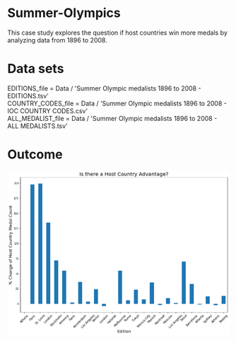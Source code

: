 # Summer-Olympics

This case study explores the question if host countries win more medals by analyzing data from 1896 to 2008. 

# Data sets

EDITIONS_file  = Data / 'Summer Olympic medalists 1896 to 2008 - EDITIONS.tsv'\
COUNTRY_CODES_file  = Data / 'Summer Olympic medalists 1896 to 2008 - IOC COUNTRY CODES.csv'\
ALL_MEDALIST_file   = Data / 'Summer Olympic medalists 1896 to 2008 - ALL MEDALISTS.tsv'

# Outcome

![](img/summary.png)

